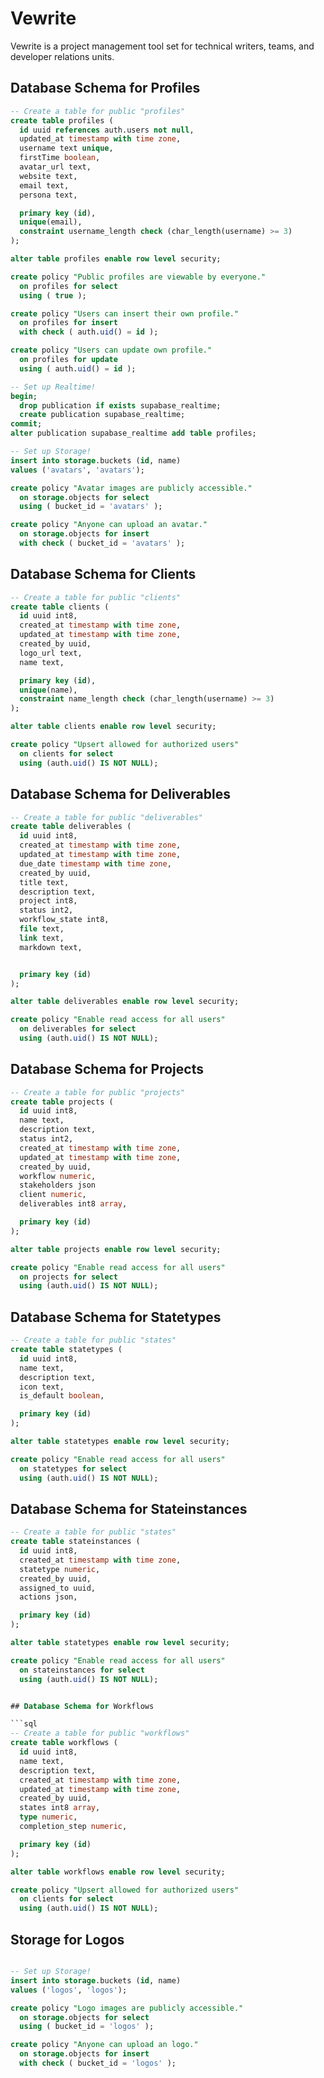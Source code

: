 # Vewrite

Vewrite is a project management tool set for technical writers, teams, and developer relations units.

## Database Schema for Profiles

```sql
-- Create a table for public "profiles"
create table profiles (
  id uuid references auth.users not null,
  updated_at timestamp with time zone,
  username text unique,
  firstTime boolean,
  avatar_url text,
  website text,
  email text,
  persona text,

  primary key (id),
  unique(email),
  constraint username_length check (char_length(username) >= 3)
);

alter table profiles enable row level security;

create policy "Public profiles are viewable by everyone."
  on profiles for select
  using ( true );

create policy "Users can insert their own profile."
  on profiles for insert
  with check ( auth.uid() = id );

create policy "Users can update own profile."
  on profiles for update
  using ( auth.uid() = id );

-- Set up Realtime!
begin;
  drop publication if exists supabase_realtime;
  create publication supabase_realtime;
commit;
alter publication supabase_realtime add table profiles;

-- Set up Storage!
insert into storage.buckets (id, name)
values ('avatars', 'avatars');

create policy "Avatar images are publicly accessible."
  on storage.objects for select
  using ( bucket_id = 'avatars' );

create policy "Anyone can upload an avatar."
  on storage.objects for insert
  with check ( bucket_id = 'avatars' );
```

## Database Schema for Clients

```sql
-- Create a table for public "clients"
create table clients (
  id uuid int8,
  created_at timestamp with time zone,
  updated_at timestamp with time zone,
  created_by uuid,
  logo_url text,
  name text,

  primary key (id),
  unique(name),
  constraint name_length check (char_length(username) >= 3)
);

alter table clients enable row level security;

create policy "Upsert allowed for authorized users"
  on clients for select
  using (auth.uid() IS NOT NULL);

```

## Database Schema for Deliverables

```sql
-- Create a table for public "deliverables"
create table deliverables (
  id uuid int8,
  created_at timestamp with time zone,
  updated_at timestamp with time zone,
  due_date timestamp with time zone,
  created_by uuid,
  title text,
  description text,
  project int8,
  status int2,
  workflow_state int8,
  file text,
  link text,
  markdown text,


  primary key (id)
);

alter table deliverables enable row level security;

create policy "Enable read access for all users"
  on deliverables for select
  using (auth.uid() IS NOT NULL);

```


## Database Schema for Projects

```sql
-- Create a table for public "projects"
create table projects (
  id uuid int8,
  name text,
  description text,
  status int2,
  created_at timestamp with time zone,
  updated_at timestamp with time zone,
  created_by uuid,
  workflow numeric,
  stakeholders json
  client numeric,
  deliverables int8 array,

  primary key (id)
);

alter table projects enable row level security;

create policy "Enable read access for all users"
  on projects for select
  using (auth.uid() IS NOT NULL);

```

## Database Schema for Statetypes

```sql
-- Create a table for public "states"
create table statetypes (
  id uuid int8,
  name text,
  description text,
  icon text,
  is_default boolean,

  primary key (id)
);

alter table statetypes enable row level security;

create policy "Enable read access for all users"
  on statetypes for select
  using (auth.uid() IS NOT NULL);

```

## Database Schema for Stateinstances

```sql
-- Create a table for public "states"
create table stateinstances (
  id uuid int8,
  created_at timestamp with time zone,
  statetype numeric,
  created_by uuid,
  assigned_to uuid,
  actions json,

  primary key (id)
);

alter table statetypes enable row level security;

create policy "Enable read access for all users"
  on stateinstances for select
  using (auth.uid() IS NOT NULL);


## Database Schema for Workflows

```sql
-- Create a table for public "workflows"
create table workflows (
  id uuid int8,
  name text,
  description text,
  created_at timestamp with time zone,
  updated_at timestamp with time zone,
  created_by uuid,
  states int8 array,
  type numeric,
  completion_step numeric,

  primary key (id)
);

alter table workflows enable row level security;

create policy "Upsert allowed for authorized users"
  on clients for select
  using (auth.uid() IS NOT NULL);

```

## Storage for Logos

```sql

-- Set up Storage!
insert into storage.buckets (id, name)
values ('logos', 'logos');

create policy "Logo images are publicly accessible."
  on storage.objects for select
  using ( bucket_id = 'logos' );

create policy "Anyone can upload an logo."
  on storage.objects for insert
  with check ( bucket_id = 'logos' );

```